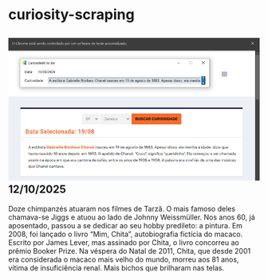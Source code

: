 # curiosity-scraping
![Budget](./execucao.png)
12/10/2025
-
Doze chimpanzés atuaram nos filmes de Tarzã. O mais famoso deles chamava-se Jiggs e atuou ao lado de Johnny Weissmüller. Nos anos 60, já aposentado, passou a se dedicar ao seu hobby predileto: a pintura. Em 2008, foi lançado o livro “Mim, Chita”, autobiografia fictícia do macaco. Escrito por James Lever, mas assinado por Chita, o livro concorreu ao prêmio Booker Prize. Na véspera do Natal de 2011, Chita, que desde 2001 era considerada o macaco mais velho do mundo, morreu aos 81 anos, vítima de insuficiência renal. Mais bichos que brilharam nas telas.
